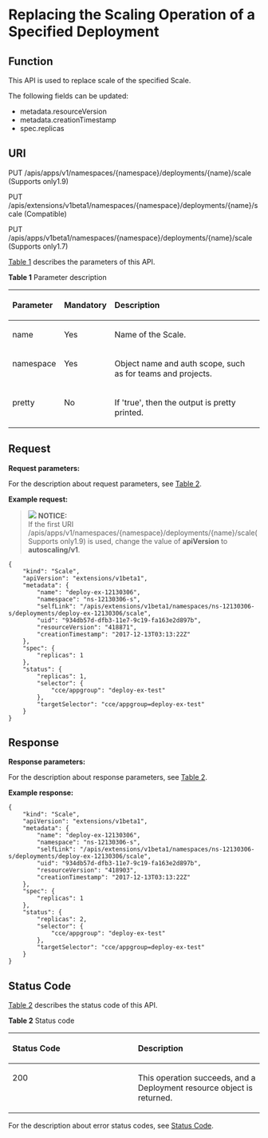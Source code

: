 # Replacing the Scaling Operation of a Specified Deployment<a name="cce_02_0126"></a>

## Function<a name="section29254118"></a>

This API is used to replace scale of the specified Scale.

The following fields can be updated:

-   metadata.resourceVersion
-   metadata.creationTimestamp
-   spec.replicas

## URI<a name="section61960472"></a>

PUT /apis/apps/v1/namespaces/\{namespace\}/deployments/\{name\}/scale \(Supports only1.9\)

PUT /apis/extensions/v1beta1/namespaces/\{namespace\}/deployments/\{name\}/scale \(Compatible\)

PUT /apis/apps/v1beta1/namespaces/\{namespace\}/deployments/\{name\}/scale \(Supports only1.7\)

[Table 1](#d0e36373)  describes the parameters of this API.

**Table  1**  Parameter description

<a name="d0e36373"></a>
<table><thead align="left"><tr id="row30327279"><th class="cellrowborder" valign="top" width="17.348265173482652%" id="mcps1.2.4.1.1"><p id="p65652297517"><a name="p65652297517"></a><a name="p65652297517"></a>Parameter</p>
</th>
<th class="cellrowborder" valign="top" width="16.328367163283673%" id="mcps1.2.4.1.2"><p id="p165661629135114"><a name="p165661629135114"></a><a name="p165661629135114"></a>Mandatory</p>
</th>
<th class="cellrowborder" valign="top" width="66.32336766323368%" id="mcps1.2.4.1.3"><p id="p14567629115114"><a name="p14567629115114"></a><a name="p14567629115114"></a>Description</p>
</th>
</tr>
</thead>
<tbody><tr id="row20449511"><td class="cellrowborder" valign="top" width="17.348265173482652%" headers="mcps1.2.4.1.1 "><p id="p45797700"><a name="p45797700"></a><a name="p45797700"></a>name</p>
</td>
<td class="cellrowborder" valign="top" width="16.328367163283673%" headers="mcps1.2.4.1.2 "><p id="p18626238"><a name="p18626238"></a><a name="p18626238"></a>Yes</p>
</td>
<td class="cellrowborder" valign="top" width="66.32336766323368%" headers="mcps1.2.4.1.3 "><p id="p32330300"><a name="p32330300"></a><a name="p32330300"></a>Name of the Scale.</p>
</td>
</tr>
<tr id="row22537248"><td class="cellrowborder" valign="top" width="17.348265173482652%" headers="mcps1.2.4.1.1 "><p id="p13577824"><a name="p13577824"></a><a name="p13577824"></a>namespace</p>
</td>
<td class="cellrowborder" valign="top" width="16.328367163283673%" headers="mcps1.2.4.1.2 "><p id="p26061977"><a name="p26061977"></a><a name="p26061977"></a>Yes</p>
</td>
<td class="cellrowborder" valign="top" width="66.32336766323368%" headers="mcps1.2.4.1.3 "><p id="p30645362"><a name="p30645362"></a><a name="p30645362"></a>Object name and auth scope, such as for teams and projects.</p>
</td>
</tr>
<tr id="row7372802"><td class="cellrowborder" valign="top" width="17.348265173482652%" headers="mcps1.2.4.1.1 "><p id="p60326062"><a name="p60326062"></a><a name="p60326062"></a>pretty</p>
</td>
<td class="cellrowborder" valign="top" width="16.328367163283673%" headers="mcps1.2.4.1.2 "><p id="p54572879"><a name="p54572879"></a><a name="p54572879"></a>No</p>
</td>
<td class="cellrowborder" valign="top" width="66.32336766323368%" headers="mcps1.2.4.1.3 "><p id="p58327117"><a name="p58327117"></a><a name="p58327117"></a>If 'true', then the output is pretty printed.</p>
</td>
</tr>
</tbody>
</table>

## Request<a name="section20773339"></a>

**Request parameters:**

For the description about request parameters, see  [Table 2](creating-a-deployment.md#table12862324102610).

**Example request:**

>![](/images/icon-notice.gif) **NOTICE:**   
>If the first URI /apis/apps/v1/namespaces/\{namespace\}/deployments/\{name\}/scale\(Supports only1.9\) is used, change the value of  **apiVersion**  to  **autoscaling/v1**.  

```
{
    "kind": "Scale",
    "apiVersion": "extensions/v1beta1",
    "metadata": {
        "name": "deploy-ex-12130306",
        "namespace": "ns-12130306-s",
        "selfLink": "/apis/extensions/v1beta1/namespaces/ns-12130306-s/deployments/deploy-ex-12130306/scale",
        "uid": "934db57d-dfb3-11e7-9c19-fa163e2d897b",
        "resourceVersion": "418871",
        "creationTimestamp": "2017-12-13T03:13:22Z"
    },
    "spec": {
        "replicas": 1
    },
    "status": {
        "replicas": 1,
        "selector": {
            "cce/appgroup": "deploy-ex-test"
        },
        "targetSelector": "cce/appgroup=deploy-ex-test"
    }
}
```

## Response<a name="section52742329"></a>

**Response parameters:**

For the description about response parameters, see  [Table 2](creating-a-deployment.md#table12862324102610).

**Example response:**

```
{
    "kind": "Scale",
    "apiVersion": "extensions/v1beta1",
    "metadata": {
        "name": "deploy-ex-12130306",
        "namespace": "ns-12130306-s",
        "selfLink": "/apis/extensions/v1beta1/namespaces/ns-12130306-s/deployments/deploy-ex-12130306/scale",
        "uid": "934db57d-dfb3-11e7-9c19-fa163e2d897b",
        "resourceVersion": "418903",
        "creationTimestamp": "2017-12-13T03:13:22Z"
    },
    "spec": {
        "replicas": 1
    },
    "status": {
        "replicas": 2,
        "selector": {
            "cce/appgroup": "deploy-ex-test"
        },
        "targetSelector": "cce/appgroup=deploy-ex-test"
    }
}
```

## Status Code<a name="section4918913"></a>

[Table 2](#d0e36462)  describes the status code of this API.

**Table  2**  Status code

<a name="d0e36462"></a>
<table><thead align="left"><tr id="row53733915"><th class="cellrowborder" valign="top" width="50%" id="mcps1.2.3.1.1"><p id="p57479854"><a name="p57479854"></a><a name="p57479854"></a>Status Code</p>
</th>
<th class="cellrowborder" valign="top" width="50%" id="mcps1.2.3.1.2"><p id="p25356606"><a name="p25356606"></a><a name="p25356606"></a>Description</p>
</th>
</tr>
</thead>
<tbody><tr id="row40619186"><td class="cellrowborder" valign="top" width="50%" headers="mcps1.2.3.1.1 "><p id="p1819763"><a name="p1819763"></a><a name="p1819763"></a>200</p>
</td>
<td class="cellrowborder" valign="top" width="50%" headers="mcps1.2.3.1.2 "><p id="p13183080"><a name="p13183080"></a><a name="p13183080"></a>This operation succeeds, and a Deployment resource object is returned.</p>
</td>
</tr>
</tbody>
</table>

For the description about error status codes, see  [Status Code](status-code.md).

